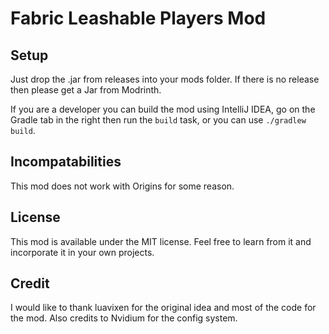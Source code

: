 # Fabric Leashable Players Mod

## Setup

Just drop the .jar from releases into your mods folder.
If there is no release then please get a Jar from Modrinth.

If you are a developer you can build the mod using IntelliJ IDEA,
go on the Gradle tab in the right then run the `build` task, or you can use `./gradlew build`.

## Incompatabilities

This mod does not work with Origins for some reason.

## License

This mod is available under the MIT license. Feel free to learn from it and incorporate it in your own projects.

## Credit

I would like to thank luavixen for the original idea and most of the code for the mod.
Also credits to Nvidium for the config system.
